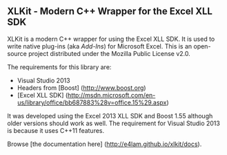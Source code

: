 ## XLKit - Modern C++ Wrapper for the Excel XLL SDK

XLKit is a modern C++ wrapper for using the Excel XLL SDK. It is used to write native plug-ins (aka *Add-Ins*) for Microsoft Excel. This is an open-source project distributed under the Mozilla Public License v2.0.

The requirements for this library are:
- Visual Studio 2013
- Headers from [Boost] (http://www.boost.org)
- [Excel XLL SDK] (http://msdn.microsoft.com/en-us/library/office/bb687883%28v=office.15%29.aspx)

It was developed using the Excel 2013 XLL SDK and Boost 1.55 although older versions should work as well. The requirement for Visual Studio 2013 is because it uses C++11 features.

Browse [the documentation here] (http://e4lam.github.io/xlkit/docs).
